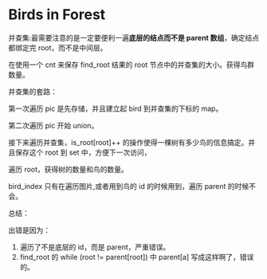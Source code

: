 # Birds in Forest

并查集:最需要注意的是一定要便利一遍**底层的结点而不是 parent 数组**，确定结点都绑定完 root，而不是中间层。

在使用一个 cnt 来保存 find_root 结果的 root 节点中的并查集的大小。获得鸟群数量。

并查集的套路：

第一次遍历 pic 是先存储，并且建立起 bird 到并查集的下标的 map。

第二次遍历 pic 开始 union。

接下来遍历并查集，is_root[root]++ 的操作使得一棵树有多少鸟的信息搞定。并且保存这个 root 到 set 中，方便下一次访问，

遍历 root，获得树的数量和鸟的数量。

bird_index 只有在遍历图片,或者用到鸟的 id 的时候用到，遍历 parent 的时候不会。

总结：

出错是因为：

1. 遍历了不是底层的 id，而是 parent，严重错误。
2. find_root 的 while (root != parent[root]) 中 parent[a] 写成这样啊了，错误的。